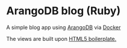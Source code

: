 # ArangoDB blog (Ruby)

A simple blog app using [ArangoDB](https://www.arangodb.com/) via
[Docker](https://www.docker.com/)

The views are built upon [HTML5 boilerplate.](https://html5boilerplate.com/)
